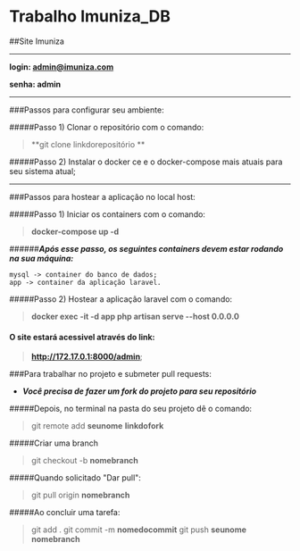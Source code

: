 # Trabalho Imuniza_DB
##Site Imuniza 

*****
**login: admin@imuniza.com**

**senha: admin**
*****

###Passos para configurar seu ambiente:

#####Passo 1) Clonar o repositório com o comando:

>**git clone linkdorepositório **

#####Passo 2) Instalar o docker ce e o docker-compose mais atuais para seu sistema atual;

***

###Passos para hostear a aplicação no local host:

#####Passo 1) Iniciar os containers com o comando:
   > **docker-compose up -d**

######***Após esse passo, os seguintes containers devem estar rodando na sua máquina:***

	mysql -> container do banco de dados;
	app -> container da aplicação laravel.

#####Passo 2) Hostear a aplicação laravel com o comando:

>**docker exec -it -d app php artisan serve --host 0.0.0.0**

#### O site estará acessivel através do link:

>**http://172.17.0.1:8000/admin**;

###Para trabalhar no projeto e submeter pull requests:

- ***Você precisa de fazer um fork do projeto para seu repositório***

#####Depois, no terminal na pasta do seu projeto dê o comando: 

>git remote add **seunome** **linkdofork**

#####Criar uma branch

>git checkout -b **nomebranch**

#####Quando solicitado "Dar pull":

>git pull origin **nomebranch**

#####Ao concluir uma tarefa:

>git add .
git commit -m **nomedocommit**
git push **seunome** **nomebranch**